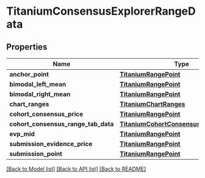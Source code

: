 # TitaniumConsensusExplorerRangeData


## Properties
Name | Type | Description | Notes
------------ | ------------- | ------------- | -------------
**anchor_point** | [**TitaniumRangePoint**](TitaniumRangePoint.md) |  | [optional] 
**bimodal_left_mean** | [**TitaniumRangePoint**](TitaniumRangePoint.md) |  | [optional] 
**bimodal_right_mean** | [**TitaniumRangePoint**](TitaniumRangePoint.md) |  | [optional] 
**chart_ranges** | [**TitaniumChartRanges**](TitaniumChartRanges.md) |  | [optional] 
**cohort_consensus_price** | [**TitaniumRangePoint**](TitaniumRangePoint.md) |  | [optional] 
**cohort_consensus_range_tab_data** | [**TitaniumCohortConsensusRangeTabData**](TitaniumCohortConsensusRangeTabData.md) |  | [optional] 
**evp_mid** | [**TitaniumRangePoint**](TitaniumRangePoint.md) |  | [optional] 
**submission_evidence_price** | [**TitaniumRangePoint**](TitaniumRangePoint.md) |  | [optional] 
**submission_point** | [**TitaniumRangePoint**](TitaniumRangePoint.md) |  | [optional] 

[[Back to Model list]](../README.md#documentation-for-models) [[Back to API list]](../README.md#documentation-for-api-endpoints) [[Back to README]](../README.md)


